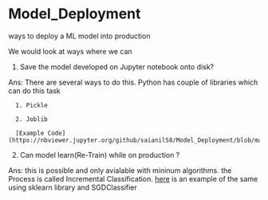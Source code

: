 # Model_Deployment
ways to deploy a ML model into production

We would look at ways where we can 

1. Save the model developed on Jupyter notebook onto disk?

Ans: There are several ways to do this. Python has couple of libraries which can do this task
  
      1. Pickle
  
      2. Joblib
  
      [Example Code](https://nbviewer.jupyter.org/github/saianil58/Model_Deployment/blob/master/pickling.ipynb)

2. Can model learn(Re-Train) while on production ?

Ans: this is possible and only avialable with mininum algorithms. the Process is called Incremental Classification.
 [here](https://nbviewer.jupyter.org/github/saianil58/Model_Deployment/blob/master/updatable%20classifier.ipynb) is an example of the same using sklearn library and SGDClassifier
